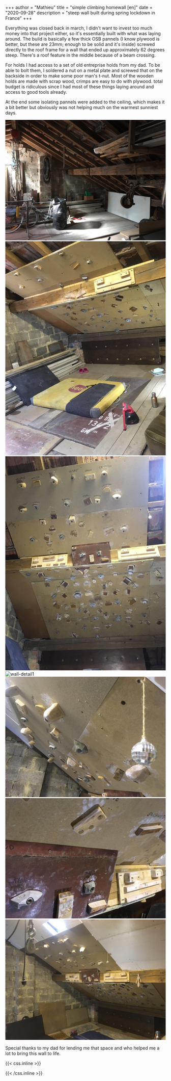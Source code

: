 +++
author = "Mathieu"
title = "simple climbing homewall [en]"
date = "2020-09-28"
description = "steep wall built during spring lockdown in France"
+++

Everything was closed back in march, I didn't want to invest too much money into that project either, so it's essentially built with what was laying around.
The build is basically a few thick OSB pannels (I know plywood is better, but these are 23mm; enough to be solid and it's inside) screwed directly to the roof frame for a wall that ended up approximately 62 degrees steep. There's a roof feature in the middle because of a beam crossing.

For holds I had access to a set of old entreprise holds from my dad. To be able to bolt them, I soldered a nut on a metal plate and screwed that on the backside in order to make some poor man's t-nut.
Most of the wooden holds are made with scrap wood, crimps are easy to do with plywood.
total budget is ridiculous since I had most of these things laying around and access to good tools already.

At the end some isolating pannels were added to the ceiling, which makes it a bit better but obviously was not helping much on the warmest sunniest days.

![wall-space](/img/wall/wall-space.jpg)
![wall-1.0](/img/wall/wall-1.0.jpg)
![wall](/img/wall/wall.jpg)
![wall-detail1](/img/wall/wall-detail-1.jpg)
![wall-detail2](/img/wall/wall-detail2.jpg)
![wall-detail3](/img/wall/wall-detail3.jpg)
![wall-final](/img/wall/wall-final.jpg)


Special thanks to my dad for lending me that space and who helped me a lot to bring this wall to life.

{{< css.inline >}}
<style>
.canon { background: white; width: 100%; height: auto;}
</style>
{{< /css.inline >}}
